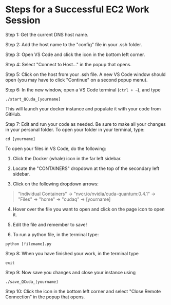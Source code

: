 # Steps for a Successful EC2 Work Session

Step 1: Get the current DNS host name.

Step 2: Add the host name to the "config" file in your .ssh folder.

Step 3: Open VS Code and click the icon in the bottom left corner.

Step 4: Select "Connect to Host..." in the popup that opens.

Step 5: Click on the host from your .ssh file. A new VS Code window should open (you may have to click "Continue" on a second popup menu).

Step 6: In the new window, open a VS Code terminal (```ctrl + ~```), and type
```
./start_QCuda_[yourname]
```
This will launch your docker instance and populate it with your code from GitHub.

Step 7: Edit and run your code as needed. Be sure to make all your changes in your personal folder. To open your folder in your terminal, type:
```
cd [yourname]
```
To open your files in VS Code, do the following:

1. Click the Docker (whale) icon in the far left sidebar.

2. Locate the "CONTAINERS" dropdown at the top of the secondary left sidebar.

3. Click on the following dropdown arrows:

> "Individual Containers" -> "nvcr.io/nvidia/cuda-quantum:0.4.1" -> "Files" -> "home" -> "cudaq" -> [yourname]

4. Hover over the file you want to open and click on the page icon to open it.

5. Edit the file and remember to save!

6. To run a python file, in the terminal type:
```
python [filename].py
```

Step 8: When you have finished your work, in the terminal type
```
exit
```

Step 9: Now save you changes and close your instance using
```
./save_QCuda_[yourname]
```

Step 10: Click the icon in the bottom left corner and select "Close Remote Connection" in the popup that opens.
